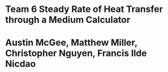 # Team 6 Steady Rate of Heat Transfer through a Medium Calculator

# Austin McGee, Matthew Miller, Christopher Nguyen, Francis Ilde Nicdao

